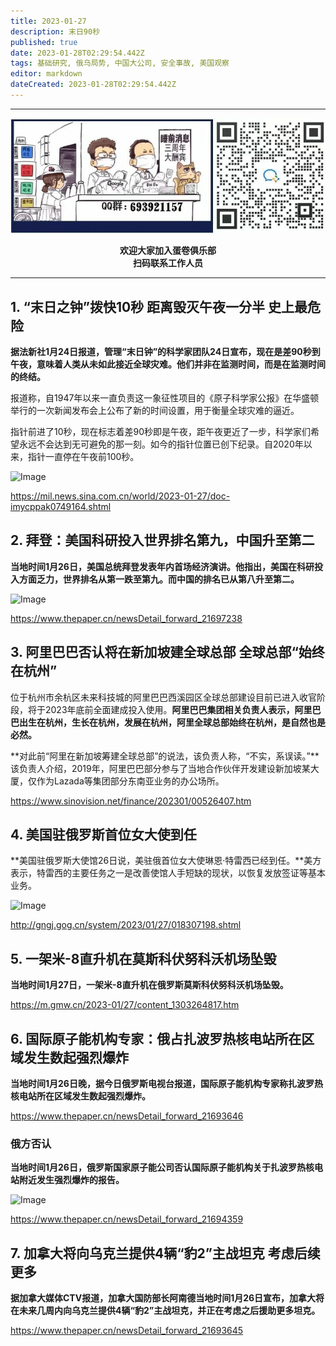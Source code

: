 ```yaml
---
title: 2023-01-27
description: 末日90秒
published: true
date: 2023-01-28T02:29:54.442Z
tags: 基础研究, 俄乌局势, 中国大公司, 安全事故, 美国观察
editor: markdown
dateCreated: 2023-01-28T02:29:54.442Z
---
```


<div class="podcast-player"></div>

---

<center style="font-weight:bold;">
  <img src="/assets/join.png" alt="加入蛋卷俱乐部"><br/>
  <p>欢迎大家加入蛋卷俱乐部<br/>扫码联系工作人员</p>
</center>

---

## 1. “末日之钟”拨快10秒 距离毁灭午夜一分半 史上最危险

**据法新社1月24日报道，管理“末日钟”的科学家团队24日宣布，现在是差90秒到午夜，意味着人类从未如此接近全球灾难。他们并非在监测时间，而是在监测时间的终结。**　　



报道称，自1947年以来一直负责这一象征性项目的《原子科学家公报》在华盛顿举行的一次新闻发布会上公布了新的时间设置，用于衡量全球灾难的逼近。



指针前进了10秒，现在标志着差90秒即是午夜，距午夜更近了一步，科学家们希望永远不会达到无可避免的那一刻。如今的指针位置已创下纪录。自2020年以来，指针一直停在午夜前100秒。

![Image](https://img.bedtime.news/2023/01/28/63d486bd8bb8f.png)

https://mil.news.sina.com.cn/world/2023-01-27/doc-imycppak0749164.shtml



## 2. 拜登：美国科研投入世界排名第九，中国升至第二

**当地时间1月26日，美国总统拜登发表年内首场经济演讲。他指出，美国在科研投入方面乏力，世界排名从第一跌至第九。而中国的排名已从第八升至第二。**

![Image](https://img.bedtime.news/2023/01/28/63d486bfad490.png)

https://www.thepaper.cn/newsDetail_forward_21697238



## 3. 阿里巴巴否认将在新加坡建全球总部 全球总部“始终在杭州” 

位于杭州市余杭区未来科技城的阿里巴巴西溪园区全球总部建设目前已进入收官阶段，将于2023年底前全面建成投入使用。**阿里巴巴集团相关负责人表示，阿里巴巴出生在杭州，生长在杭州，发展在杭州，阿里全球总部始终在杭州，是自然也是必然。**



**对此前“阿里在新加坡筹建全球总部”的说法，该负责人称，“不实，系误读。”**该负责人介绍，2019年，阿里巴巴部分参与了当地合作伙伴开发建设新加坡某大厦，仅作为Lazada等集团部分东南亚业务的办公场所。

https://www.sinovision.net/finance/202301/00526407.htm



## 4. 美国驻俄罗斯首位女大使到任

**美国驻俄罗斯大使馆26日说，美驻俄首位女大使琳恩·特雷西已经到任。**美方表示，特雷西的主要任务之一是改善使馆人手短缺的现状，以恢复发放签证等基本业务。

![Image](https://img.bedtime.news/2023/01/28/63d486c2260a6.png)

http://gngj.gog.cn/system/2023/01/27/018307198.shtml



## 5. 一架米-8直升机在莫斯科伏努科沃机场坠毁

**当地时间1月27日，一架米-8直升机在俄罗斯莫斯科伏努科沃机场坠毁。**

https://m.gmw.cn/2023-01/27/content_1303264817.htm



## 6. 国际原子能机构专家：俄占扎波罗热核电站所在区域发生数起强烈爆炸 

**当地时间1月26日晚，据今日俄罗斯电视台报道，国际原子能机构专家称扎波罗热核电站所在区域发生数起强烈爆炸。**

https://www.thepaper.cn/newsDetail_forward_21693646



### 俄方否认

**当地时间1月26日，俄罗斯国家原子能公司否认国际原子能机构关于扎波罗热核电站附近发生强烈爆炸的报告。**

![Image](https://img.bedtime.news/2023/01/28/63d486c3b2ba2.jpeg)

https://www.thepaper.cn/newsDetail_forward_21694359



## 7. 加拿大将向乌克兰提供4辆“豹2”主战坦克 考虑后续更多

**据加拿大媒体CTV报道，加拿大国防部长阿南德当地时间1月26日宣布，加拿大将在未来几周内向乌克兰提供4辆“豹2”主战坦克，并正在考虑之后援助更多坦克。**

https://www.thepaper.cn/newsDetail_forward_21693645

